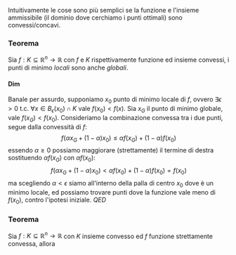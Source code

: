Intuitivamente le cose sono più semplici se la funzione e l'insieme ammissibile (il dominio dove cerchiamo i punti ottimali) sono convessi/concavi.

### Teorema
Sia $f : K \subseteq \mathbb{R}^n \to \mathbb{R}$ con $f$ e $K$ rispettivamente funzione ed insieme convessi, i punti di minimo _locali_ sono anche _globali_.

#### Dim 
Banale per assurdo, supponiamo $x_0$ punto di minimo locale di $f$, ovvero $\exists \epsilon > 0$ t.c. $\forall x \in B_\epsilon(x_0) \cap K$ vale $f(x_0) < f(x)$. Sia $x_G$ il punto di minimo globale, vale $f(x_G) < f(x_0)$. 
Consideriamo la combinazione convessa tra i due punti, segue dalla convessità di $f$:
$$
f(\alpha x_G + (1-\alpha)x_0) \leq \alpha f(x_G) + (1-\alpha)f(x_0)
$$
essendo $\alpha \geq 0$ possiamo maggiorare (strettamente) il termine di destra sostituendo $\alpha f(x_G)$ con $\alpha f(x_0)$:
$$
f(\alpha x_G + (1-\alpha)x_0) < \alpha f(x_0) + (1-\alpha)f(x_0) = f(x_0)
$$
ma scegliendo $\alpha < \epsilon$ siamo all'interno della palla di centro $x_0$ dove è un minimo locale, ed possiamo trovare punti dove la funzione vale meno di $f(x_0)$, contro l'ipotesi iniziale. $QED$ 

### Teorema
Sia $f : K \subseteq \mathbb{R}^n \to \mathbb{R}$ con $K$ insieme convesso ed $f$ funzione strettamente convessa, allora 
